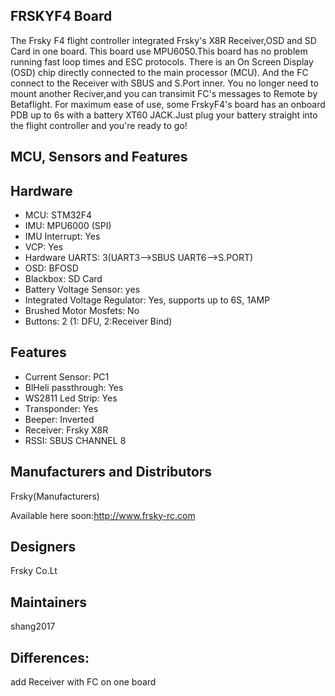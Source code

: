 ## FRSKYF4 Board

The Frsky F4 flight controller integrated Frsky's X8R Receiver,OSD and SD Card in one board. This board  use MPU6050.This board has no problem running fast loop times and ESC protocols. There is an On Screen Display (OSD) chip directly connected to the main processor (MCU). And the FC connect to the Receiver with SBUS and S.Port inner. You no longer need to mount another Reciver,and you can transimit FC's messages to Remote by Betaflight.
For maximum ease of use, some FrskyF4's board has an onboard PDB up to 6s with a battery XT60 JACK.Just plug your battery straight into the flight controller and you're ready to go! 

## MCU, Sensors and Features

## Hardware

*   MCU: STM32F4
*   IMU: MPU6000 (SPI)
*   IMU Interrupt: Yes
*   VCP: Yes
*   Hardware UARTS: 3(UART3-->SBUS UART6-->S.PORT)
*   OSD: BFOSD
*   Blackbox: SD Card
*   Battery Voltage Sensor: yes
*   Integrated Voltage Regulator: Yes, supports up to 6S, 1AMP
*   Brushed Motor Mosfets: No
*   Buttons: 2 (1: DFU, 2:Receiver Bind)

## Features

*   Current Sensor: PC1
*   BlHeli passthrough: Yes
*   WS2811 Led Strip: Yes
*   Transponder: Yes
*   Beeper: Inverted
*   Receiver: Frsky X8R
*   RSSI:  SBUS CHANNEL 8

## Manufacturers and Distributors
  Frsky(Manufacturers)
  
  Available here soon:http://www.frsky-rc.com

## Designers

  Frsky Co.Lt

## Maintainers

  shang2017

## Differences:

  add Receiver with FC on one board

